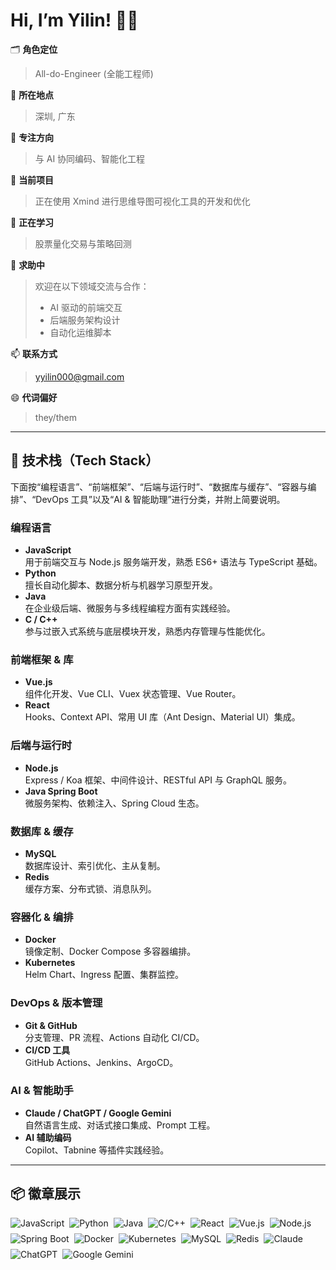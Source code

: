 # Hi, I’m Yilin! 👋✨

🗂 **角色定位**  
> All-do-Engineer (全能工程师)

📍 **所在地点**  
> 深圳, 广东

🤖 **专注方向**  
> 与 AI 协同编码、智能化工程

🔭 **当前项目**  
> 正在使用 Xmind 进行思维导图可视化工具的开发和优化

🌱 **正在学习**  
> 股票量化交易与策略回测

🤔 **求助中**  
> 欢迎在以下领域交流与合作：  
> - AI 驱动的前端交互  
> - 后端服务架构设计  
> - 自动化运维脚本  

📫 **联系方式**  
> yyilin000@gmail.com

😄 **代词偏好**  
> they/them

---

## 🚀 技术栈（Tech Stack）

下面按“编程语言”、“前端框架”、“后端与运行时”、“数据库与缓存”、“容器与编排”、“DevOps 工具”以及“AI & 智能助理”进行分类，并附上简要说明。

### 编程语言
- **JavaScript**  
  用于前端交互与 Node.js 服务端开发，熟悉 ES6+ 语法与 TypeScript 基础。  
- **Python**  
  擅长自动化脚本、数据分析与机器学习原型开发。  
- **Java**  
  在企业级后端、微服务与多线程编程方面有实践经验。  
- **C / C++**  
  参与过嵌入式系统与底层模块开发，熟悉内存管理与性能优化。  

### 前端框架 & 库
- **Vue.js**  
  组件化开发、Vue CLI、Vuex 状态管理、Vue Router。  
- **React**  
  Hooks、Context API、常用 UI 库（Ant Design、Material UI）集成。  

### 后端与运行时
- **Node.js**  
  Express / Koa 框架、中间件设计、RESTful API 与 GraphQL 服务。  
- **Java Spring Boot**  
  微服务架构、依赖注入、Spring Cloud 生态。  

### 数据库 & 缓存
- **MySQL**  
  数据库设计、索引优化、主从复制。  
- **Redis**  
  缓存方案、分布式锁、消息队列。  

### 容器化 & 编排
- **Docker**  
  镜像定制、Docker Compose 多容器编排。  
- **Kubernetes**  
  Helm Chart、Ingress 配置、集群监控。  

### DevOps & 版本管理
- **Git & GitHub**  
  分支管理、PR 流程、Actions 自动化 CI/CD。  
- **CI/CD 工具**  
  GitHub Actions、Jenkins、ArgoCD。  

### AI & 智能助手
- **Claude / ChatGPT / Google Gemini**  
  自然语言生成、对话式接口集成、Prompt 工程。  
- **AI 辅助编码**  
  Copilot、Tabnine 等插件实践经验。  

---

## 📦 徽章展示

<div style="display: flex; flex-wrap: wrap; gap: 8px;">
  <!-- 编程语言与框架 -->
  <img src="https://img.shields.io/badge/JavaScript-F7DF1E?style=for-the-badge&logo=javascript&logoColor=black" alt="JavaScript"/>
  <img src="https://img.shields.io/badge/Python-3776AB?style=for-the-badge&logo=python&logoColor=white" alt="Python"/>
  <img src="https://img.shields.io/badge/Java-ED8B00?style=for-the-badge&logo=openjdk&logoColor=white" alt="Java"/>
  <img src="https://img.shields.io/badge/C/C++-00599C?style=for-the-badge&logo=c&logoColor=white" alt="C/C++"/>

  <!-- 前端 -->
  <img src="https://img.shields.io/badge/React-20232A?style=for-the-badge&logo=react&logoColor=61DAFB" alt="React"/>
  <img src="https://img.shields.io/badge/Vue.js-35495E?style=for-the-badge&logo=vue.js&logoColor=4FC08D" alt="Vue.js"/>

  <!-- 后端 & 容器 -->
  <img src="https://img.shields.io/badge/Node.js-43853D?style=for-the-badge&logo=node.js&logoColor=white" alt="Node.js"/>
  <img src="https://img.shields.io/badge/Spring_Boot-6DB33F?style=for-the-badge&logo=springboot&logoColor=white" alt="Spring Boot"/>
  <img src="https://img.shields.io/badge/Docker-2496ED?style=for-the-badge&logo=docker&logoColor=white" alt="Docker"/>
  <img src="https://img.shields.io/badge/Kubernetes-326CE5?style=for-the-badge&logo=kubernetes&logoColor=white" alt="Kubernetes"/>

  <!-- 数据库 -->
  <img src="https://img.shields.io/badge/MySQL-4479A1?style=for-the-badge&logo=mysql&logoColor=white" alt="MySQL"/>
  <img src="https://img.shields.io/badge/Redis-DC382D?style=for-the-badge&logo=redis&logoColor=white" alt="Redis"/>

  <!-- AI 助手 -->
  <img src="https://img.shields.io/badge/Claude-D97757?style=for-the-badge&logo=claude&logoColor=white" alt="Claude"/>
  <img src="https://img.shields.io/badge/ChatGPT-74aa9c?style=for-the-badge&logo=openai&logoColor=white" alt="ChatGPT"/>
  <img src="https://img.shields.io/badge/Google%20Gemini-8E75B2?style=for-the-badge&logo=googlegemini&logoColor=white" alt="Google Gemini"/>
</div>
